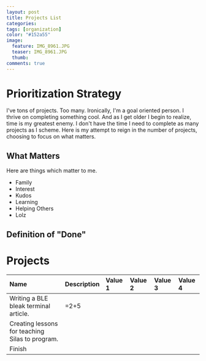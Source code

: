 ```yaml
---
layout: post
title: Projects List
categories: 
tags: [organization]
color: "#152a55"
image:
  feature: IMG_8961.JPG
  teaser: IMG_8961.JPG
  thumb:
comments: true
---
```


# Prioritization Strategy
I've tons of projects.  Too many.  Ironically, I'm a goal oriented person.  I thrive on completing something cool. And as I get older I begin to realize, time is my greatest enemy.  I don't have the time I need to complete as many projects as I scheme.  Here is my attempt to reign in the number of projects, choosing to focus on what matters.

## What Matters
Here are things which matter to me.

* Family
* Interest
* Kudos
* Learning
* Helping Others
* Lolz

## Definition of "Done"


# Projects

| Name                                            | Description   | Value 1   | Value 2   | Value 3   | Value 4   |
|:------------------------------------------------|:--------------|:----------|:----------|:----------|:----------|
| Writing a BLE bleak terminal article.           | =2+5          |           |           |           |           |
| Creating lessons for teaching Silas to program. |               |           |           |           |           |
| Finish                                          |               |           |           |           |           |
